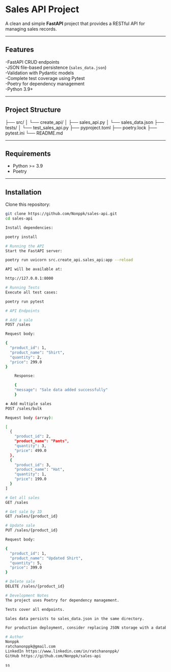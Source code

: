 # Sales API Project

A clean and simple **FastAPI** project that provides a RESTful API for managing sales records.  

---

## Features

-FastAPI CRUD endpoints  
-JSON file-based persistence (`sales_data.json`)  
-Validation with Pydantic models  
-Complete test coverage using Pytest  
-Poetry for dependency management  
-Python 3.9+  

---

## Project Structure

├── src/
│ └── create_api/
│ ├── sales_api.py
│ └── sales_data.json
├── tests/
│ └── test_sales_api.py
├── pyproject.toml
├── poetry.lock
├── pytest.ini
└── README.md


---

## Requirements

- Python >= 3.9
- Poetry

---

## Installation

Clone this repository:

```bash
git clone https://github.com/Nonppk/sales-api.git
cd sales-api

Install dependencies:

poetry install

# Running the API
Start the FastAPI server:

poetry run uvicorn src.create_api.sales_api:app --reload

API will be available at:

http://127.0.0.1:8000

# Running Tests
Execute all test cases:

poetry run pytest

# API Endpoints

# Add a sale
POST /sales

Request body:

{
  "product_id": 1,
  "product_name": "Shirt",
  "quantity": 2,
  "price": 299.0
}

    Response:

    {
    "message": "Sale data added successfully"
    }

➕ Add multiple sales
POST /sales/bulk

Request body (array):

[
  {
    "product_id": 2,
    "product_name": "Pants",
    "quantity": 3,
    "price": 499.0
  },
  {
    "product_id": 3,
    "product_name": "Hat",
    "quantity": 1,
    "price": 199.0
  }
]

# Get all sales
GET /sales

# Get sale by ID
GET /sales/{product_id}

# Update sale
PUT /sales/{product_id}

Request body:

{
  "product_id": 1,
  "product_name": "Updated Shirt",
  "quantity": 5,
  "price": 399.0
}

# Delete sale
DELETE /sales/{product_id}

# Development Notes
The project uses Poetry for dependency management.

Tests cover all endpoints.

Sales data persists to sales_data.json in the same directory.

For production deployment, consider replacing JSON storage with a database (PostgreSQL, MongoDB, etc.).

# Author
Nonppk
ratchanonppk@gmail.com
LinkedIn https://www.linkedin.com/in/ratchanonppk/
GitHub https://github.com/Nonppk/sales-api

ss